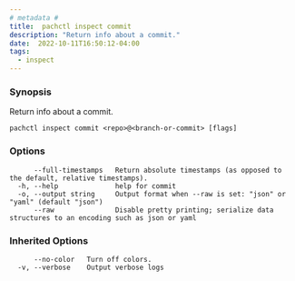 ```yaml
---
# metadata # 
title:  pachctl inspect commit
description: "Return info about a commit."
date:  2022-10-11T16:50:12-04:00
tags:
  - inspect
---
```


### Synopsis

Return info about a commit.

```
pachctl inspect commit <repo>@<branch-or-commit> [flags]
```

### Options

```
      --full-timestamps   Return absolute timestamps (as opposed to the default, relative timestamps).
  -h, --help              help for commit
  -o, --output string     Output format when --raw is set: "json" or "yaml" (default "json")
      --raw               Disable pretty printing; serialize data structures to an encoding such as json or yaml
```

### Inherited Options

```
      --no-color   Turn off colors.
  -v, --verbose    Output verbose logs
```

